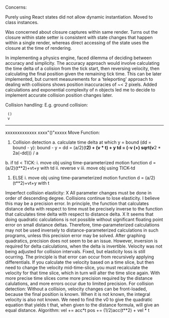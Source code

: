 Concerns:

Purely using React states did not allow dynamic instantiation. Moved to class instances.

Was concerned about closure captures within same render. Turns out the closure within state setter is consistent with state changes that happen within a single render, whereas direct accessing of the state uses the closure at the time of rendering.

In implementing a physics engine, faced dilemma of deciding between accuracy and simplicity. The accuracy approach would involve calculating the time delta of a colision from the tick start, then reversing velocity, then calculating the final position given the remaining tick time. This can be later implemented, but current measurements for a 'teleporting' approach to dealing with collisions shows position inaccuracies of ~< 2 pixels. Added calculations and exponential complexity of n objects led me to decide to implement accurate collision position changes later.

Collision handling:
E.g. ground collision:

     ()
     v
-------------
xxxxxxxxxxxxx
xxxx"()"xxxxx
Move Function:
1. Collision detection 
a. calculate time delta at which y = bound (dd = bound - y): 
    bound - y = dd = (a/2)(t**2) + (v * t) + y
    td = (-v (+) sqrt(v**2 * 2a(-dd))) / a


b. if td < TICK:
    i. move obj using time-parameterized motion function d = (a/2)(t**2)+vt+y
    with td
    ii. reverse v
    iii. move obj using TICK-td
1. ELSE
    i. move obj using time-parameterized motion function d = (a/2)(t**2)+vt+y
    with t

Imperfect collision elasticity:
X All parameter changes must be done in order of descending degree.
Collisions continue to lose elasticity. I believe this may be a precision error. In principle, the function that calculates distance delta with respect to time must be precisely inverse to the function that calculates time delta with respect to distance delta.
X It seems that doing quadratic calculations is not possible without significant floating point error on small distance deltas. Therefore, time-parameterized calculations may not be used inversely to distance-parameterized calculations in such programs, unless this precision error may be solved.
After graphing quadratics, precision does not seem to be an issue. However, inversion is required for delta calculations, when the delta is invertible.
Velocity was not being adjusted for collision intervals. Fixed, but elasticity loss is still ocurring. The principle is that error can occur from recursively applying differentials. If you calculate the velocity based on a time slice, but then need to change the velocity mid-time-slice, you must recalculate the velocity for that time slice, which in turn will alter the time slice again. With more precise time slices come more precision required by the distance calulations, and more errors occur due to limited precision.
For collision detection:
Without a collision, velocity changes can be front-loaded, because the final position is known. When it is not known, the integral velocity is also not known.
We need to find the v0 to give the quadratic equation that yields t
that, when given to the distance formula, will give an equal distance.
Algorithm:
vel += acc*t
pos += (1/2)acc(t**2) + vel * t

